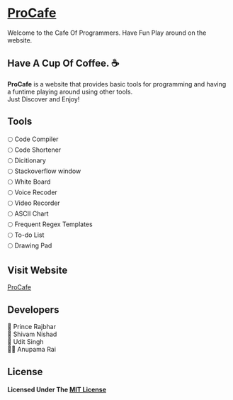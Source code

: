 # [ProCafe](https://projectx-b1100.web.app)

Welcome to the Cafe Of Programmers. Have Fun Play around on the website.

## Have A Cup Of Coffee. :coffee:

**ProCafe** is a website that provides basic tools for programming and having a funtime playing around using other tools. <br />
Just Discover and Enjoy!


## Tools
:full_moon: Code Compiler <br />
:full_moon: Code Shortener <br />
:full_moon: Dicitionary <br />
:full_moon: Stackoverflow window <br />
:full_moon: White Board <br />
:full_moon: Voice Recoder <br />
:full_moon: Video Recorder <br />
:full_moon: ASCII Chart <br /> 
:full_moon: Frequent Regex Templates<br />
:full_moon: To-do List <br />
:full_moon: Drawing Pad <br />

## Visit Website

[ProCafe](https://projectx-b1100.web.app)

## Developers

:adult: Prince Rajbhar <br />
:adult: Shivam Nishad <br />
:adult: Udit Singh <br />
:curly_haired_woman: Anupama Rai <br />

## License

 #### Licensed Under The [MIT License](LICENSE)


